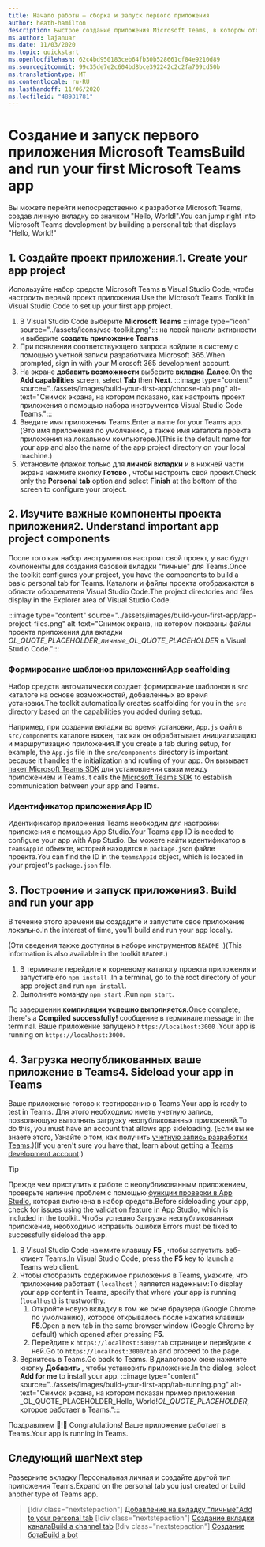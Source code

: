 ```yaml
---
title: Начало работы — сборка и запуск первого приложения
author: heath-hamilton
description: Быстрое создание приложения Microsoft Teams, в котором отображается "Hello, World!". сообщение с помощью набора инструментов Microsoft Teams.
ms.author: lajanuar
ms.date: 11/03/2020
ms.topic: quickstart
ms.openlocfilehash: 62c4bd950183ceb64fb30b528661cf84e9210d89
ms.sourcegitcommit: 99c35de7e2c604bd8bce392242c2c2fa709cd50b
ms.translationtype: MT
ms.contentlocale: ru-RU
ms.lasthandoff: 11/06/2020
ms.locfileid: "48931781"
---
```

# <a name="build-and-run-your-first-microsoft-teams-app"></a><span data-ttu-id="bf986-104">Создание и запуск первого приложения Microsoft Teams</span><span class="sxs-lookup"><span data-stu-id="bf986-104">Build and run your first Microsoft Teams app</span></span>

<span data-ttu-id="bf986-105">Вы можете перейти непосредственно к разработке Microsoft Teams, создав личную вкладку со значком "Hello, World!".</span><span class="sxs-lookup"><span data-stu-id="bf986-105">You can jump right into Microsoft Teams development by building a personal tab that displays "Hello, World!"</span></span>

## <a name="1-create-your-app-project"></a><span data-ttu-id="bf986-106">1. Создайте проект приложения.</span><span class="sxs-lookup"><span data-stu-id="bf986-106">1. Create your app project</span></span>

<span data-ttu-id="bf986-107">Используйте набор средств Microsoft Teams в Visual Studio Code, чтобы настроить первый проект приложения.</span><span class="sxs-lookup"><span data-stu-id="bf986-107">Use the Microsoft Teams Toolkit in Visual Studio Code to set up your first app project.</span></span>

1. В Visual Studio Code выберите **Microsoft Teams** :::image type="icon" source="../assets/icons/vsc-toolkit.png"::: на левой панели активности и выберите **создать приложение Teams**.
1. <span data-ttu-id="bf986-109">При появлении соответствующего запроса войдите в систему с помощью учетной записи разработчика Microsoft 365.</span><span class="sxs-lookup"><span data-stu-id="bf986-109">When prompted, sign in with your Microsoft 365 development account.</span></span>
1. <span data-ttu-id="bf986-110">На экране **добавить возможности** выберите **вкладка** **Далее**.</span><span class="sxs-lookup"><span data-stu-id="bf986-110">On the **Add capabilities** screen, select **Tab** then **Next**.</span></span>
:::image type="content" source="../assets/images/build-your-first-app/choose-tab.png" alt-text="Снимок экрана, на котором показано, как настроить проект приложения с помощью набора инструментов Visual Studio Code Teams.":::
1. <span data-ttu-id="bf986-112">Введите имя приложения Teams.</span><span class="sxs-lookup"><span data-stu-id="bf986-112">Enter a name for your Teams app.</span></span> <span data-ttu-id="bf986-113">(Это имя приложения по умолчанию, а также имя каталога проекта приложения на локальном компьютере.)</span><span class="sxs-lookup"><span data-stu-id="bf986-113">(This is the default name for your app and also the name of the app project directory on your local machine.)</span></span>
1. <span data-ttu-id="bf986-114">Установите флажок только для **личной вкладки** и в нижней части экрана нажмите кнопку **Готово** , чтобы настроить свой проект.</span><span class="sxs-lookup"><span data-stu-id="bf986-114">Check only the **Personal tab** option and select **Finish** at the bottom of the screen to configure your project.</span></span>

## <a name="2-understand-important-app-project-components"></a><span data-ttu-id="bf986-115">2. Изучите важные компоненты проекта приложения</span><span class="sxs-lookup"><span data-stu-id="bf986-115">2. Understand important app project components</span></span>

<span data-ttu-id="bf986-116">После того как набор инструментов настроит свой проект, у вас будут компоненты для создания базовой вкладки "личные" для Teams.</span><span class="sxs-lookup"><span data-stu-id="bf986-116">Once the toolkit configures your project, you have the components to build a basic personal tab for Teams.</span></span> <span data-ttu-id="bf986-117">Каталоги и файлы проекта отображаются в области обозревателя Visual Studio Code.</span><span class="sxs-lookup"><span data-stu-id="bf986-117">The project directories and files display in the Explorer area of Visual Studio Code.</span></span>

:::image type="content" source="../assets/images/build-your-first-app/app-project-files.png" alt-text="Снимок экрана, на котором показаны файлы проекта приложения для вкладки _OL_QUOTE_PLACEHOLDER_личные_OL_QUOTE_PLACEHOLDER_ в Visual Studio Code.":::

### <a name="app-scaffolding"></a><span data-ttu-id="bf986-119">Формирование шаблонов приложений</span><span class="sxs-lookup"><span data-stu-id="bf986-119">App scaffolding</span></span>

<span data-ttu-id="bf986-120">Набор средств автоматически создает формирование шаблонов в `src` каталоге на основе возможностей, добавленных во время установки.</span><span class="sxs-lookup"><span data-stu-id="bf986-120">The toolkit automatically creates scaffolding for you in the `src` directory based on the capabilities you added during setup.</span></span>

<span data-ttu-id="bf986-121">Например, при создании вкладки во время установки, `App.js` файл в `src/components` каталоге важен, так как он обрабатывает инициализацию и маршрутизацию приложения.</span><span class="sxs-lookup"><span data-stu-id="bf986-121">If you create a tab during setup, for example, the `App.js` file in the `src/components` directory is important because it handles the initialization and routing of your app.</span></span> <span data-ttu-id="bf986-122">Он вызывает [пакет Microsoft Teams SDK](../tabs/how-to/using-teams-client-sdk.md) для установления связи между приложением и Teams.</span><span class="sxs-lookup"><span data-stu-id="bf986-122">It calls the [Microsoft Teams SDK](../tabs/how-to/using-teams-client-sdk.md) to establish communication between your app and Teams.</span></span>

### <a name="app-id"></a><span data-ttu-id="bf986-123">Идентификатор приложения</span><span class="sxs-lookup"><span data-stu-id="bf986-123">App ID</span></span>

<span data-ttu-id="bf986-124">Идентификатор приложения Teams необходим для настройки приложения с помощью App Studio.</span><span class="sxs-lookup"><span data-stu-id="bf986-124">Your Teams app ID is needed to configure your app with App Studio.</span></span> <span data-ttu-id="bf986-125">Вы можете найти идентификатор в `teamsAppId` объекте, который находится в `package.json` файле проекта.</span><span class="sxs-lookup"><span data-stu-id="bf986-125">You can find the ID in the `teamsAppId` object, which is located in your project's `package.json` file.</span></span>

## <a name="3-build-and-run-your-app"></a><span data-ttu-id="bf986-126">3. Построение и запуск приложения</span><span class="sxs-lookup"><span data-stu-id="bf986-126">3. Build and run your app</span></span>

<span data-ttu-id="bf986-127">В течение этого времени вы создадите и запустите свое приложение локально.</span><span class="sxs-lookup"><span data-stu-id="bf986-127">In the interest of time, you'll build and run your app locally.</span></span>

<span data-ttu-id="bf986-128">(Эти сведения также доступны в наборе инструментов `README` .)</span><span class="sxs-lookup"><span data-stu-id="bf986-128">(This information is also available in the toolkit `README`.)</span></span>

1. <span data-ttu-id="bf986-129">В терминале перейдите к корневому каталогу проекта приложения и запустите его `npm install` .</span><span class="sxs-lookup"><span data-stu-id="bf986-129">In a terminal, go to the root directory of your app project and run `npm install`.</span></span>
1. <span data-ttu-id="bf986-130">Выполните команду `npm start` .</span><span class="sxs-lookup"><span data-stu-id="bf986-130">Run `npm start`.</span></span>

<span data-ttu-id="bf986-131">По завершении **компиляции успешно выполняется.**</span><span class="sxs-lookup"><span data-stu-id="bf986-131">Once complete, there's a **Compiled successfully!**</span></span> <span data-ttu-id="bf986-132">сообщение в терминале.</span><span class="sxs-lookup"><span data-stu-id="bf986-132">message in the terminal.</span></span> <span data-ttu-id="bf986-133">Ваше приложение запущено `https://localhost:3000` .</span><span class="sxs-lookup"><span data-stu-id="bf986-133">Your app is running on `https://localhost:3000`.</span></span>

## <a name="4-sideload-your-app-in-teams"></a><span data-ttu-id="bf986-134">4. Загрузка неопубликованных ваше приложение в Teams</span><span class="sxs-lookup"><span data-stu-id="bf986-134">4. Sideload your app in Teams</span></span>

<span data-ttu-id="bf986-135">Ваше приложение готово к тестированию в Teams.</span><span class="sxs-lookup"><span data-stu-id="bf986-135">Your app is ready to test in Teams.</span></span> <span data-ttu-id="bf986-136">Для этого необходимо иметь учетную запись, позволяющую выполнять загрузку неопубликованных приложений.</span><span class="sxs-lookup"><span data-stu-id="bf986-136">To do this, you must have an account that allows app sideloading.</span></span> <span data-ttu-id="bf986-137">(Если вы не знаете этого, Узнайте о том, как получить [учетную запись разработки Teams](../build-your-first-app/build-first-app-overview.md#set-up-your-development-account).)</span><span class="sxs-lookup"><span data-stu-id="bf986-137">(If you aren't sure you have that, learn about getting a [Teams development account](../build-your-first-app/build-first-app-overview.md#set-up-your-development-account).)</span></span>

> [!TIP]
> <span data-ttu-id="bf986-138">Прежде чем приступить к работе с неопубликованным приложением, проверьте наличие проблем с помощью [функции проверки в App Studio](../concepts/deploy-and-publish/appsource/prepare/submission-checklist.md#teams-app-validation-tool), которая включена в набор средств.</span><span class="sxs-lookup"><span data-stu-id="bf986-138">Before sideloading your app, check for issues using the [validation feature in App Studio](../concepts/deploy-and-publish/appsource/prepare/submission-checklist.md#teams-app-validation-tool), which is included in the toolkit.</span></span> <span data-ttu-id="bf986-139">Чтобы успешно Загрузка неопубликованных приложение, необходимо исправить ошибки.</span><span class="sxs-lookup"><span data-stu-id="bf986-139">Errors must be fixed to successfully sideload the app.</span></span>

1. <span data-ttu-id="bf986-140">В Visual Studio Code нажмите клавишу **F5** , чтобы запустить веб-клиент Teams.</span><span class="sxs-lookup"><span data-stu-id="bf986-140">In Visual Studio Code, press the **F5** key to launch a Teams web client.</span></span>
1. <span data-ttu-id="bf986-141">Чтобы отобразить содержимое приложения в Teams, укажите, что приложение работает ( `localhost` ) является надежным:</span><span class="sxs-lookup"><span data-stu-id="bf986-141">To display your app content in Teams, specify that where your app is running (`localhost`) is trustworthy:</span></span>
   1. <span data-ttu-id="bf986-142">Откройте новую вкладку в том же окне браузера (Google Chrome по умолчанию), которое открывалось после нажатия клавиши **F5**.</span><span class="sxs-lookup"><span data-stu-id="bf986-142">Open a new tab in the same browser window (Google Chrome by default) which opened after pressing **F5**.</span></span>
   1. <span data-ttu-id="bf986-143">Перейдите к `https://localhost:3000/tab` странице и перейдите к ней.</span><span class="sxs-lookup"><span data-stu-id="bf986-143">Go to `https://localhost:3000/tab` and proceed to the page.</span></span>
1. <span data-ttu-id="bf986-144">Вернитесь в Teams.</span><span class="sxs-lookup"><span data-stu-id="bf986-144">Go back to Teams.</span></span> <span data-ttu-id="bf986-145">В диалоговом окне нажмите кнопку **Добавить** , чтобы установить приложение.</span><span class="sxs-lookup"><span data-stu-id="bf986-145">In the dialog, select **Add for me** to install your app.</span></span>
:::image type="content" source="../assets/images/build-your-first-app/tab-running.png" alt-text="Снимок экрана, на котором показан пример приложения _OL_QUOTE_PLACEHOLDER_Hello, World!_OL_QUOTE_PLACEHOLDER_, которое работает в Teams.":::

<span data-ttu-id="bf986-147">Поздравляем 🎉!</span><span class="sxs-lookup"><span data-stu-id="bf986-147">🎉 Congratulations!</span></span> <span data-ttu-id="bf986-148">Ваше приложение работает в Teams.</span><span class="sxs-lookup"><span data-stu-id="bf986-148">Your app is running in Teams.</span></span>

## <a name="next-step"></a><span data-ttu-id="bf986-149">Следующий шаг</span><span class="sxs-lookup"><span data-stu-id="bf986-149">Next step</span></span>

<span data-ttu-id="bf986-150">Разверните вкладку Персональная личная и создайте другой тип приложения Teams.</span><span class="sxs-lookup"><span data-stu-id="bf986-150">Expand on the personal tab you just created or build another type of Teams app.</span></span>

> [!div class="nextstepaction"]
> [<span data-ttu-id="bf986-151">Добавление на вкладку "личные"</span><span class="sxs-lookup"><span data-stu-id="bf986-151">Add to your personal tab</span></span>](../build-your-first-app/build-personal-tab.md)
> [!div class="nextstepaction"]
> [<span data-ttu-id="bf986-152">Создание вкладки канала</span><span class="sxs-lookup"><span data-stu-id="bf986-152">Build a channel tab</span></span>](../build-your-first-app/build-channel-tab.md)
> [!div class="nextstepaction"]
> [<span data-ttu-id="bf986-153">Создание бота</span><span class="sxs-lookup"><span data-stu-id="bf986-153">Build a bot</span></span>](../build-your-first-app/build-bot.md)
